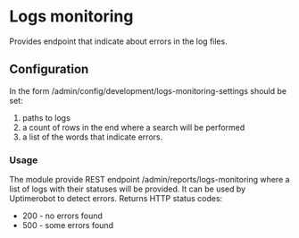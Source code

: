 # Logs monitoring

Provides endpoint that indicate about errors in the log files.

## Configuration
In the form /admin/config/development/logs-monitoring-settings should be set:
1) paths to logs
2) a count of rows in the end where a search will be performed
3) a list of the words that indicate errors.

### Usage
The module provide REST endpoint /admin/reports/logs-monitoring where a list
of logs with their statuses will be provided. It can be used by Uptimerobot to detect errors.
Returns HTTP status codes:
- 200 - no errors found
- 500 - some errors found
